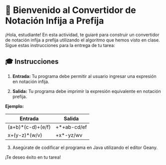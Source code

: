 # :wave: Bienvenido al Convertidor de Notación Infija a Prefija

¡Hola, estudiante! En esta actividad, te guiaré para construir un convertidor de notación infija a prefija utilizando el algoritmo que hemos visto en clase. Sigue estas instrucciones para la entrega de tu tarea:

## :mortar_board: Instrucciones

1. **Entrada:** Tu programa debe permitir al usuario ingresar una expresión en notación infija.

2. **Salida:** Tu programa debe imprimir la expresión equivalente en notación prefija.

**Ejemplo:**

| Entrada                        | Salida               |
|-------------------------------|----------------------|
| (a+b)*(c-d)+(e/f)        | +*+ab-cd/ef     |
| x+(y-z)*(w/v)                 | +x*-yz/wv            |

3. Asegúrate de codificar el programa en Java utilizando el editor Geany.

¡Te deseo éxito en tu tarea!
